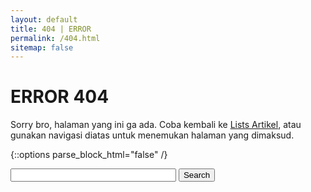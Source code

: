 ```yaml
---
layout: default
title: 404 | ERROR
permalink: /404.html
sitemap: false
---
```


# ERROR 404

Sorry bro, halaman yang ini ga ada. Coba kembali ke [Lists Artikel](/blog), atau gunakan navigasi diatas untuk menemukan halaman yang dimaksud.

{::options parse_block_html="false" /}
<form action="https://bekti.net/search" id="cse-search-box">
    <input type="text" name="q" size="30" />
    <input type="submit" name="sa" value="Search" />
</form>
